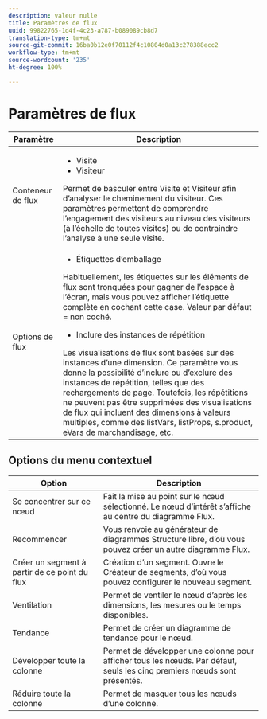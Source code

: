 ```yaml
---
description: valeur nulle
title: Paramètres de flux
uuid: 99822765-1d4f-4c23-a787-b089089cb8d7
translation-type: tm+mt
source-git-commit: 16ba0b12e0f70112f4c10804d0a13c278388ecc2
workflow-type: tm+mt
source-wordcount: '235'
ht-degree: 100%

---
```



# Paramètres de flux

| Paramètre | Description |
|--- |--- |
| Conteneur de flux | <ul><li>Visite</li><li>Visiteur</li></ul> Permet de basculer entre Visite et Visiteur afin d’analyser le cheminement du visiteur. Ces paramètres permettent de comprendre l’engagement des visiteurs au niveau des visiteurs (à l’échelle de toutes visites) ou de contraindre l’analyse à une seule visite. |
| Options de flux | <ul><li>Étiquettes d’emballage</li></ul> Habituellement, les étiquettes sur les éléments de flux sont tronquées pour gagner de l’espace à l’écran, mais vous pouvez afficher l’étiquette complète en cochant cette case.  Valeur par défaut = non coché.<ul><li>Inclure des instances de répétition</li></ul> Les visualisations de flux sont basées sur des instances d’une dimension. Ce paramètre vous donne la possibilité d’inclure ou d’exclure des instances de répétition, telles que des rechargements de page. Toutefois, les répétitions ne peuvent pas être supprimées des visualisations de flux qui incluent des dimensions à valeurs multiples, comme des listVars, listProps, s.product, eVars de marchandisage, etc. |

## Options du menu contextuel

| Option | Description |
|--- |--- |
| Se concentrer sur ce nœud | Fait la mise au point sur le nœud sélectionné. Le nœud d’intérêt s’affiche au centre du diagramme Flux. |
| Recommencer | Vous renvoie au générateur de diagrammes Structure libre, d’où vous pouvez créer un autre diagramme Flux. |
| Créer un segment à partir de ce point du flux | Création d’un segment. Ouvre le Créateur de segments, d’où vous pouvez configurer le nouveau segment. |
| Ventilation | Permet de ventiler le nœud d’après les dimensions, les mesures ou le temps disponibles. |
| Tendance | Permet de créer un diagramme de tendance pour le nœud. |
| Développer toute la colonne | Permet de développer une colonne pour afficher tous les nœuds. Par défaut, seuls les cinq premiers nœuds sont présentés. |
| Réduire toute la colonne | Permet de masquer tous les nœuds d’une colonne. |
